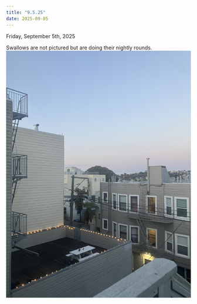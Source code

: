 ```yaml
---
title: "9.5.25"
date: 2025-09-05
---
```

Friday, September 5th, 2025

Swallows are not pictured but are doing their nightly rounds.
![Image 1](./IMG_6164.jpeg)

